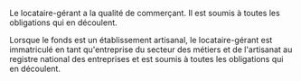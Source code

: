 Le locataire-gérant a la qualité de commerçant. Il est soumis à toutes les obligations qui en découlent.


Lorsque le fonds est un établissement artisanal, le locataire-gérant est immatriculé en tant qu'entreprise du secteur des métiers et de l'artisanat au registre national des entreprises et est soumis à toutes les obligations qui en découlent.

